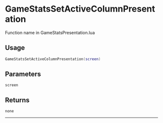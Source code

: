 # GameStatsSetActiveColumnPresentation
Function name in GameStatsPresentation.lua
## Usage
```lua
GameStatsSetActiveColumnPresentation(screen)
```
## Parameters
`screen`
## Returns
`none`

---